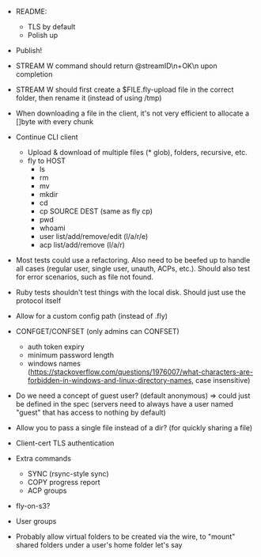 - README:
    - TLS by default
    - Polish up
- Publish!

- STREAM W command should return @streamID\n+OK\n upon completion
- STREAM W should first create a $FILE.fly-upload file in the correct folder, then rename it (instead of using /tmp)
- When downloading a file in the client, it's not very efficient to allocate a []byte with every chunk
- Continue CLI client
    - Upload & download of multiple files (* glob), folders, recursive, etc.
    - fly to HOST
        - ls
        - rm
        - mv
        - mkdir
        - cd
        - cp SOURCE DEST (same as fly cp)
        - pwd
        - whoami
        - user list/add/remove/edit (l/a/r/e)
        - acp list/add/remove (l/a/r)
- Most tests could use a refactoring. Also need to be beefed up to handle all cases (regular user, single user, unauth, ACPs, etc.). Should also test for error scenarios, such as file not found.
- Ruby tests shouldn't test things with the local disk. Should just use the protocol itself
- Allow for a custom config path (instead of .fly)
- CONFGET/CONFSET (only admins can CONFSET)
    * auth token expiry
    * minimum password length
    * windows names (https://stackoverflow.com/questions/1976007/what-characters-are-forbidden-in-windows-and-linux-directory-names, case insensitive)
- Do we need a concept of guest user? (default anonymous)
  => could just be defined in the spec (servers need to always have a user named "guest" that has access to nothing by default)
- Allow you to pass a single file instead of a dir? (for quickly sharing a file)
- Client-cert TLS authentication
- Extra commands
    - SYNC (rsync-style sync)
    - COPY progress report
    - ACP groups
- fly-on-s3?
- User groups
- Probably allow virtual folders to be created via the wire,
to "mount" shared folders under a user's home folder let's say

